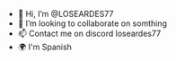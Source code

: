 - 👋 Hi, I’m @LOSEARDES77
- 💞️ I’m looking to collaborate on somthing
- 📫 Contact me on discord loseardes77
- 🌍 I'm Spanish
